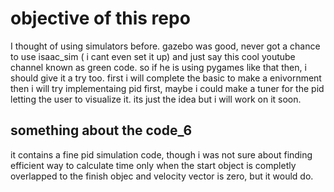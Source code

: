 # objective of this repo
I thought of using simulators before. gazebo was good, never got a chance to use isaac_sim ( i cant even set it up)
and just say this cool youtube channel known as green code. so if he is using pygames like that then, i should give it a try too.
first i will complete the basic to make a enivornment 
then i will try implementaing pid first, maybe i could make a tuner for the pid letting the user to visualize it.
its just the idea but i will work on it soon.
## something about the code_6
it contains a fine pid simulation code, though i was not sure about finding efficient way to calculate time only when the start object is completly overlapped to the finish objec and velocity vector is zero, but it would do.
